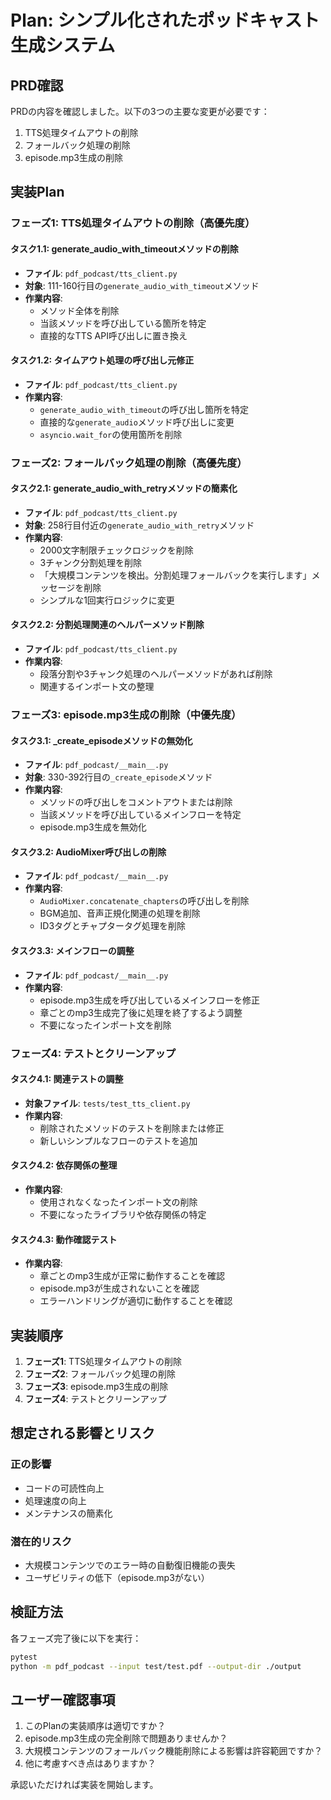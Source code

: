 # Plan: シンプル化されたポッドキャスト生成システム

## PRD確認
PRDの内容を確認しました。以下の3つの主要な変更が必要です：
1. TTS処理タイムアウトの削除
2. フォールバック処理の削除  
3. episode.mp3生成の削除

## 実装Plan

### フェーズ1: TTS処理タイムアウトの削除（高優先度）

#### タスク1.1: generate_audio_with_timeoutメソッドの削除
- **ファイル**: `pdf_podcast/tts_client.py`
- **対象**: 111-160行目の`generate_audio_with_timeout`メソッド
- **作業内容**:
  - メソッド全体を削除
  - 当該メソッドを呼び出している箇所を特定
  - 直接的なTTS API呼び出しに置き換え

#### タスク1.2: タイムアウト処理の呼び出し元修正
- **ファイル**: `pdf_podcast/tts_client.py`
- **作業内容**:
  - `generate_audio_with_timeout`の呼び出し箇所を特定
  - 直接的な`generate_audio`メソッド呼び出しに変更
  - `asyncio.wait_for`の使用箇所を削除

### フェーズ2: フォールバック処理の削除（高優先度）

#### タスク2.1: generate_audio_with_retryメソッドの簡素化
- **ファイル**: `pdf_podcast/tts_client.py`
- **対象**: 258行目付近の`generate_audio_with_retry`メソッド
- **作業内容**:
  - 2000文字制限チェックロジックを削除
  - 3チャンク分割処理を削除
  - 「大規模コンテンツを検出。分割処理フォールバックを実行します」メッセージを削除
  - シンプルな1回実行ロジックに変更

#### タスク2.2: 分割処理関連のヘルパーメソッド削除
- **ファイル**: `pdf_podcast/tts_client.py`
- **作業内容**:
  - 段落分割や3チャンク処理のヘルパーメソッドがあれば削除
  - 関連するインポート文の整理

### フェーズ3: episode.mp3生成の削除（中優先度）

#### タスク3.1: _create_episodeメソッドの無効化
- **ファイル**: `pdf_podcast/__main__.py`
- **対象**: 330-392行目の`_create_episode`メソッド
- **作業内容**:
  - メソッドの呼び出しをコメントアウトまたは削除
  - 当該メソッドを呼び出しているメインフローを特定
  - episode.mp3生成を無効化

#### タスク3.2: AudioMixer呼び出しの削除
- **ファイル**: `pdf_podcast/__main__.py`
- **作業内容**:
  - `AudioMixer.concatenate_chapters`の呼び出しを削除
  - BGM追加、音声正規化関連の処理を削除
  - ID3タグとチャプタータグ処理を削除

#### タスク3.3: メインフローの調整
- **ファイル**: `pdf_podcast/__main__.py`
- **作業内容**:
  - episode.mp3生成を呼び出しているメインフローを修正
  - 章ごとのmp3生成完了後に処理を終了するよう調整
  - 不要になったインポート文を削除

### フェーズ4: テストとクリーンアップ

#### タスク4.1: 関連テストの調整
- **対象ファイル**: `tests/test_tts_client.py`
- **作業内容**:
  - 削除されたメソッドのテストを削除または修正
  - 新しいシンプルなフローのテストを追加

#### タスク4.2: 依存関係の整理
- **作業内容**:
  - 使用されなくなったインポート文の削除
  - 不要になったライブラリや依存関係の特定

#### タスク4.3: 動作確認テスト
- **作業内容**:
  - 章ごとのmp3生成が正常に動作することを確認
  - episode.mp3が生成されないことを確認
  - エラーハンドリングが適切に動作することを確認

## 実装順序

1. **フェーズ1**: TTS処理タイムアウトの削除
2. **フェーズ2**: フォールバック処理の削除
3. **フェーズ3**: episode.mp3生成の削除
4. **フェーズ4**: テストとクリーンアップ

## 想定される影響とリスク

### 正の影響
- コードの可読性向上
- 処理速度の向上
- メンテナンスの簡素化

### 潜在的リスク
- 大規模コンテンツでのエラー時の自動復旧機能の喪失
- ユーザビリティの低下（episode.mp3がない）

## 検証方法

各フェーズ完了後に以下を実行：
```bash
pytest
python -m pdf_podcast --input test/test.pdf --output-dir ./output
```

## ユーザー確認事項

1. このPlanの実装順序は適切ですか？
2. episode.mp3生成の完全削除で問題ありませんか？
3. 大規模コンテンツのフォールバック機能削除による影響は許容範囲ですか？
4. 他に考慮すべき点はありますか？

承認いただければ実装を開始します。